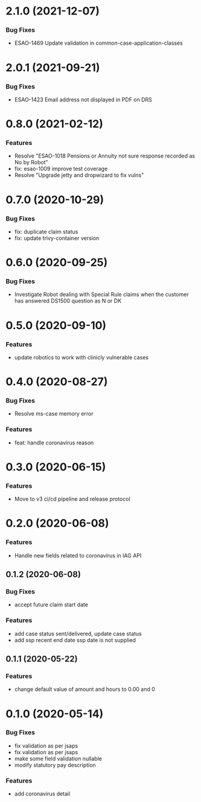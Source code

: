 <a name="2.1.0"></a>
# 2.1.0 (2021-12-07)

### Bug Fixes
* ESAO-1469 Update validation in common-case-application-classes


<a name="2.0.1"></a>
# 2.0.1 (2021-09-21)

### Bug Fixes
* ESAO-1423	Email address not displayed in PDF on DRS


<a name="0.8.0"></a>
# 0.8.0 (2021-02-12)

### Features
* Resolve "ESAO-1018 Pensions or Annuity not sure response recorded as No by Robot"
* fix: esao-1009 improve test coverage
* Resolve "Upgrade jetty and dropwizard to fix vulns"


<a name="0.7.0"></a>
# 0.7.0 (2020-10-29)

### Bug Fixes
* fix: duplicate claim status
* fix: update trivy-container version


<a name="0.6.0"></a>
# 0.6.0 (2020-09-25)

### Bug Fixes
* Investigate Robot dealing with Special Rule claims when the customer has answered DS1500 question as N or DK


<a name="0.5.0"></a>
# 0.5.0 (2020-09-10)

### Features
* update robotics to work with clinicly vulnerable cases


<a name="0.4.0"></a>
# 0.4.0 (2020-08-27)

### Bug Fixes
*  Resolve ms-case memory error

### Features
* feat: handle coronavirus reason


<a name="0.3.0"></a>
# 0.3.0 (2020-06-15)

### Features
* Move to v3 ci/cd pipeline and release protocol 


<a name="0.2.0"></a>
# 0.2.0 (2020-06-08)

### Features
* Handle new fields related to coronavirus in IAG API


<a name="0.1.2"></a>
## 0.1.2 (2020-06-08)

### Bug Fixes
* accept future claim start date 

### Features
* add case status sent/delivered, update case status 
* add ssp recent end date ssp date is not supplied 


<a name="0.1.1"></a>
## 0.1.1 (2020-05-22)

### Features
* change default value of amount and hours to 0.00 and 0 


<a name="0.1.0"></a>
# 0.1.0 (2020-05-14)

### Bug Fixes
* fix validation as per jsaps 
* fix validation as per jsaps 
* make some field validation nullable 
* modify statutory pay description 

### Features
* add coronavirus detail 
